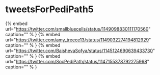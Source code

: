 # tweetsForPediPath5

{% embed url="https://twitter.com/smallbluecells/status/1149098830111170560"  caption="" % }
{% embed url="https://twitter.com/amy_treece13/status/1149032274194812929"  caption="" % }
{% embed url="https://twitter.com/BaishevaSofya/status/1145124690639433730"  caption="" % }
{% embed url="https://twitter.com/SocPediPath/status/1147155378792275968"  caption="" % }
